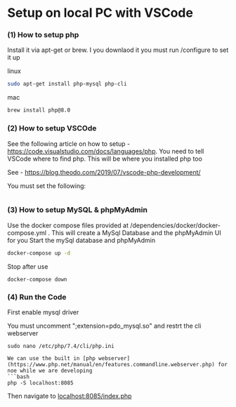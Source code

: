 # Setup on local PC with VSCode

### (1) How to setup php
Install it via apt-get or brew. I you downlaod it you must run /configure to set it up

linux
```bash
sudo apt-get install php-mysql php-cli
```
mac
```bash
brew install php@8.0
```


### (2) How to setup VSCOde
See the following article on how to setup - https://code.visualstudio.com/docs/languages/php. You need to tell VSCode where to find php. This will be where you installed php too

See - https://blog.theodo.com/2019/07/vscode-php-development/ 

You must set the following:
```bash

```

### (3) How to setup MySQL & phpMyAdmin
Use the docker compose files provided at /dependencies/docker/docker-compose.yml . This will create a MySql Database and the phpMyAdmin UI for you
Start the mySql database and phpMyAdmin
```bash
docker-compose up -d
```
Stop after use
```stop
docker-compose down
```

### (4) Run the Code
First enable mysql driver

You must uncomment ";extension=pdo_mysql.so" and restrt the cli webserver
```dotnetcli
sudo nano /etc/php/7.4/cli/php.ini

We can use the built in [php webserver](https://www.php.net/manual/en/features.commandline.webserver.php) for noe while we are developing
```bash
php -S localhost:8085
```
Then navigate to [localhost:8085/index.php](localhost:8085/index.php)